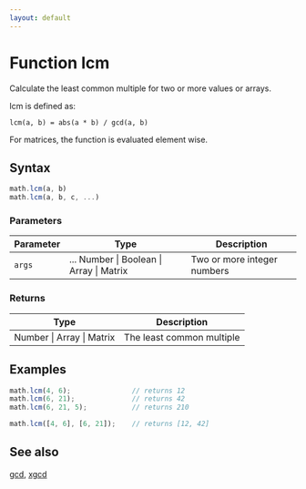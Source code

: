 ```yaml
---
layout: default
---
```


# Function lcm

Calculate the least common multiple for two or more values or arrays.

lcm is defined as:

    lcm(a, b) = abs(a * b) / gcd(a, b)

For matrices, the function is evaluated element wise.


## Syntax

```js
math.lcm(a, b)
math.lcm(a, b, c, ...)
```

### Parameters

Parameter | Type | Description
--------- | ---- | -----------
`args` | ... Number &#124; Boolean &#124; Array &#124; Matrix | Two or more integer numbers

### Returns

Type | Description
---- | -----------
Number &#124; Array &#124; Matrix | The least common multiple


## Examples

```js
math.lcm(4, 6);               // returns 12
math.lcm(6, 21);              // returns 42
math.lcm(6, 21, 5);           // returns 210

math.lcm([4, 6], [6, 21]);    // returns [12, 42]
```


## See also

[gcd](gcd.html),
[xgcd](xgcd.html)


<!-- Note: This file is automatically generated from source code comments. Changes made in this file will be overridden. -->
